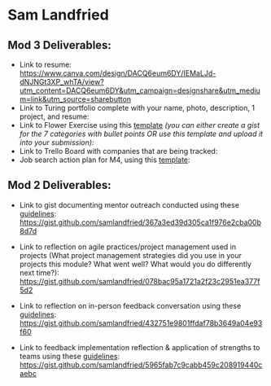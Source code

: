 # Sam Landfried

## Mod 3 Deliverables:

* Link to resume: https://www.canva.com/design/DACQ6eum6DY/IEMaLJd-dNJNGt3XP_whTA/view?utm_content=DACQ6eum6DY&utm_campaign=designshare&utm_medium=link&utm_source=sharebutton
* Link to Turing portfolio complete with your name, photo, description, 1 project, and resume:
* Link to Flower Exercise using this [template](https://github.com/turingschool/career-development-curriculum/blob/master/files/Career%20Unit%20-%20The%20Flower%20Diagram.pdf) *(you can either create a gist for the 7 categories with bullet points OR use this template and upload it into your submission):*
* Link to Trello Board with companies that are being tracked: 
* Job search action plan for M4, using this [template](https://github.com/turingschool/career-development-curriculum/blob/master/module_three/mod_4_action_plan_template.md):

## Mod 2 Deliverables:
* Link to gist documenting mentor outreach conducted using these [guidelines](https://github.com/turingschool/career-development-curriculum/blob/master/module_two/cold_outreach_i_guidelines.md): https://gist.github.com/samlandfried/367a3ed39d305ca1f976e2cba00b8d7d

* Link to reflection on agile practices/project management used in projects (What project management strategies did you use in your projects this module? What went well? What would you do differently next time?): https://gist.github.com/samlandfried/078bac95a1721a2f23c2951ea377f5d2

* Link to reflection on in-person feedback conversation using these [guidelines](https://github.com/turingschool/career-development-curriculum/blob/master/module_two/feedback_conversation_reflection_guidelines.md): https://gist.github.com/samlandfried/432751e9801ffdaf78b3649a04e93f60

* Link to feedback implementation reflection & application of strengths to teams using these [guidelines](https://github.com/turingschool/career-development-curriculum/blob/master/module_two/feedback_implementation_strengths_reflection.md): https://gist.github.com/samlandfried/5965fab7c9cabb459c208919440caebc
